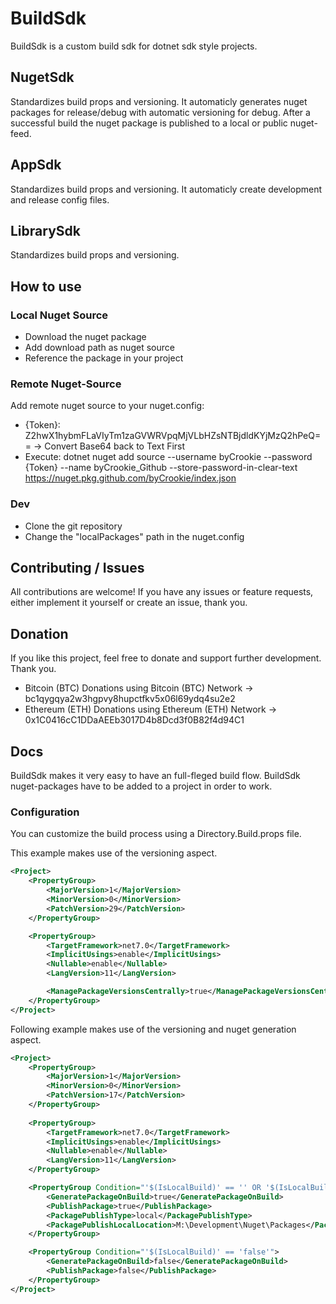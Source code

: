 # BuildSdk
BuildSdk is a custom build sdk for dotnet sdk style projects.

## NugetSdk
Standardizes build props and versioning. It automaticly generates nuget packages for release/debug with automatic versioning for debug. After a successful build the nuget package is published to a local or public nuget-feed.

## AppSdk
Standardizes build props and versioning. It automaticly create development and release config files.

## LibrarySdk
Standardizes build props and versioning.

## How to use

### Local Nuget Source
* Download the nuget package
* Add download path as nuget source
* Reference the package in your project

### Remote Nuget-Source

Add remote nuget source to your nuget.config:

* {Token}: Z2hwX1hybmFLaVIyTm1zaGVWRVpqMjVLbHZsNTBjdldKYjMzQ2hPeQ== -> Convert Base64 back to Text First
* Execute: dotnet nuget add source --username byCrookie --password {Token} --name byCrookie_Github --store-password-in-clear-text https://nuget.pkg.github.com/byCrookie/index.json

### Dev

* Clone the git repository
* Change the "localPackages" path in the nuget.config

## Contributing / Issues
All contributions are welcome! If you have any issues or feature requests, either implement it yourself or create an issue, thank you.

## Donation
If you like this project, feel free to donate and support further development. Thank you.

* Bitcoin (BTC) Donations using Bitcoin (BTC) Network -> bc1qygqya2w3hgpvy8hupctfkv5x06l69ydq4su2e2
* Ethereum (ETH) Donations using Ethereum (ETH) Network -> 0x1C0416cC1DDaAEEb3017D4b8Dcd3f0B82f4d94C1

## Docs
BuildSdk makes it very easy to have an full-fleged build flow. BuildSdk nuget-packages have to be added to a project in order to work.

### Configuration

You can customize the build process using a Directory.Build.props file.

This example makes use of the versioning aspect.

```xml
<Project>
    <PropertyGroup>
        <MajorVersion>1</MajorVersion>
        <MinorVersion>0</MinorVersion>
        <PatchVersion>29</PatchVersion>
    </PropertyGroup>

    <PropertyGroup>
        <TargetFramework>net7.0</TargetFramework>
        <ImplicitUsings>enable</ImplicitUsings>
        <Nullable>enable</Nullable>
        <LangVersion>11</LangVersion>

        <ManagePackageVersionsCentrally>true</ManagePackageVersionsCentrally>
    </PropertyGroup>
</Project>
```

Following example makes use of the versioning and nuget generation aspect.

```xml
<Project>
    <PropertyGroup>
        <MajorVersion>1</MajorVersion>
        <MinorVersion>0</MinorVersion>
        <PatchVersion>17</PatchVersion>
    </PropertyGroup>
    
    <PropertyGroup>
        <TargetFramework>net7.0</TargetFramework>
        <ImplicitUsings>enable</ImplicitUsings>
        <Nullable>enable</Nullable>
        <LangVersion>11</LangVersion>
    </PropertyGroup>

    <PropertyGroup Condition="'$(IsLocalBuild)' == '' OR '$(IsLocalBuild)' == 'true'">
        <GeneratePackageOnBuild>true</GeneratePackageOnBuild>
        <PublishPackage>true</PublishPackage>
        <PackagePublishType>local</PackagePublishType>
        <PackagePublishLocalLocation>M:\Development\Nuget\Packages</PackagePublishLocalLocation>
    </PropertyGroup>

    <PropertyGroup Condition="'$(IsLocalBuild)' == 'false'">
        <GeneratePackageOnBuild>false</GeneratePackageOnBuild>
        <PublishPackage>false</PublishPackage>
    </PropertyGroup>
</Project>
```

